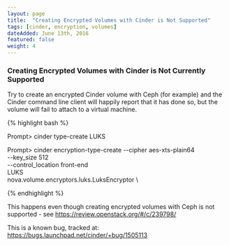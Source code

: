 ```yaml
---
layout: page
title:  "Creating Encrypted Volumes with Cinder is Not Supported"
tags: [cinder, encryption, volumes]
dateAdded: June 13th, 2016
featured: false
weight: 4
---
```


### Creating Encrypted Volumes with Cinder is Not Currently Supported  

Try to create an encrypted Cinder volume with Ceph (for example) and the Cinder command line client will happily report that it has done so, but the volume will fail to attach to a virtual machine.

{% highlight bash %}

Prompt> cinder type-create LUKS

Prompt> cinder encryption-type-create --cipher aes-xts-plain64 \
--key_size 512 \
--control_location front-end \
LUKS \
nova.volume.encryptors.luks.LuksEncryptor \

{% endhighlight %}


This happens even though creating encrypted volumes with Ceph is not supported - see https://review.openstack.org/#/c/239798/

This is a known bug, tracked at: https://bugs.launchpad.net/cinder/+bug/1505113
